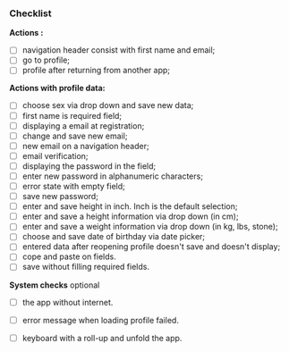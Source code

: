 ### Checklist
**Actions :**
- [ ] navigation header consist with first name  and email;
- [ ] go to profile;
- [ ] profile after returning from  another app;

**Actions with profile data:**
- [ ] choose sex  via drop down and save new data;
- [ ] first name is required field;
- [ ] displaying a email at registration;
- [ ] change and save new email;
- [ ] new email on a navigation header;
- [ ] email verification;
- [ ] displaying the password in the field;
- [ ] enter new password in alphanumeric characters;
- [ ] error state with empty field;
- [ ] save new password;
- [ ] enter and save height in inch. Inch is the default selection;
- [ ] enter and save a height information via drop down (in cm);
- [ ] enter and save a weight information via drop down (in kg, lbs, stone);
- [ ] choose and save date of birthday via date picker;
- [ ] entered data after reopening profile doesn't save and doesn't display;
- [ ] cope and paste on fields.
- [ ] save without filling required fields.
  
**System checks** optional
- [ ] the app without internet.
- [ ] error message when loading profile failed.
- [ ] keyboard with a roll-up and unfold the app.


